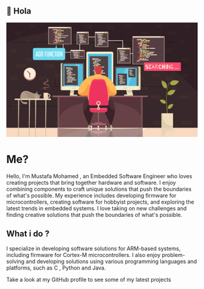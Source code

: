 ## 👋 Hola 
![I am GitHub Readme Generator's creator](https://github.com/MustafaMH418/MustafaMH418/blob/main/1905.i126.005_programmer%20work.jpg)
# Me?
  Hello, I'm Mustafa Mohamed , an Embedded Software Engineer who loves creating projects that bring together hardware and software. I enjoy combining components to craft unique solutions that push the boundaries of what's possible. 
  My experience includes developing firmware for microcontrollers, creating software for hobbyist projects, and exploring the latest trends in embedded systems. I love taking on new challenges and finding creative solutions that push the boundaries of what's possible.
  
## What i do ?
  I specialize in developing software solutions for ARM-based systems, including firmware for Cortex-M microcontrollers. I also enjoy problem-solving and developing solutions using various programming languages and platforms, such as C , Python and Java.
  
  Take a look at my GitHub profile to see some of my latest projects 






